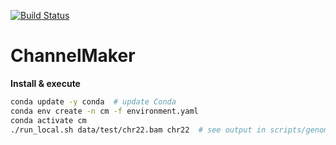 [![Build Status](https://travis-ci.org/GooglingTheCancerGenome/CNN.svg?branch=dev)](https://travis-ci.org/GooglingTheCancerGenome/CNN)

# ChannelMaker

**Install & execute**

```bash
conda update -y conda  # update Conda
conda env create -n cm -f environment.yaml
conda activate cm
./run_local.sh data/test/chr22.bam chr22  # see output in scripts/genome_wide/
```

